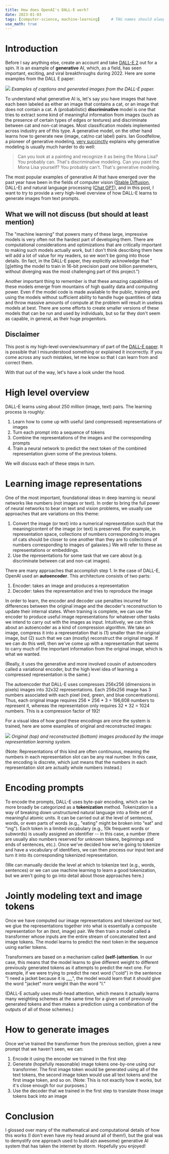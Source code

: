 ```yaml
---
title: How does OpenAI's DALL-E work?
date: 2023-01-03
tags: [computer-science, machine-learning]     # TAG names should always be lowercase
use_math: true
---
```


# Introduction
Before I say anything else, create an account and take [DALL-E 2](https://openai.com/dall-e-2/) out
for a spin. It is an example of **generative** AI, which, as a field, has seen important, exciting, and 
viral breakthroughs during 2022. Here are some examples from the DALL E paper:

![](dalle-examples.png)
*Examples of captions and generated images from the DALL-E paper.*

To understand what generative AI is, let's say you have images that have each been labeled
as either an image that contains a cat, or an image that does not contain a cat. A (probabilistic) 
**discriminative** model is one that tries to extract some kind of meaningful information from images
(such as the presence of certain types of edges or textures) and discriminate between cat and non-cat images. Most 
classification models implemented across industry are of this type. A generative model, on the other 
hand learns how to generate new (image, cat/no cat label) pairs. Ian Goodfellow, a pioneer of generative modeling, 
[very succinctly](https://www.quora.com/Why-are-generative-models-harder-to-create-than-discriminative-models) 
explains why generative modeling is usually much harder to do well:
> Can you look at a painting and recognize it as being the Mona Lisa? You probably can. That's discriminative modeling. 
> Can you paint the Mona Lisa yourself? You probably can't. That's generative modeling.

The most popular examples of generative AI that have emerged over the past year have been in the fields of computer vision 
([Stable Diffusion](https://stablediffusionweb.com), DALL-E) and natural language processing ([Chat GPT](https://chat.openai.com)),
and in this post, I want to try to provide a very high-level overview of how DALL-E learns to generate images from
text prompts.

## What we will not discuss (but should at least mention)
The "machine learning" that powers many of these large, impressive models is very often not the hardest part of
developing them. There are computational considerations and optimizations that are critically
important to making such models actually work, but I don't think describing them here will add a lot of value for my readers, 
so we won't be going into those details. (In fact, in the DALL-E paper, they explicitly acknowledge that "[g]etting the model to train 
in 16-bit precision past one billion paremeters, without diverging was the most challenging part of this project.")

Another important thing to remember is that these amazing capabilities of these models emerge from mountains of high quality data 
and computing power. Even if the model code is made available to the public, training and using the models without sufficient 
ability to handle huge quantities of data and throw massive amounts of compute at the problem will result in useless models at best. 
There are some efforts to create smaller versions of these models that can be run and used by individuals, but so far they
don't seem as capable, in general, as their huge progenitors.

## Disclaimer
This post is my high-level overview/summary of part of the [DALL-E paper](https://arxiv.org/pdf/2102.12092.pdf). It is possible
that I misunderstood something or explained it incorrectly. If you come across any such mistakes, let me know so that I 
can learn from and correct them.

With that out of the way, let's have a look under the hood.

# High level overview
DALL-E learns using about 250 million (image, text) pairs. The learning process is roughly:
1. Learn how to come up with useful (and compressed) representations of images
2. Turn each prompt into a sequence of tokens
3. Combine the representations of the images and the corresponding prompts
4. Train a neural network to predict the next token of the combined representation given
   some of the previous tokens.

We will discuss each of these steps in turn.

# Learning image representations
One of the most important, foundational ideas in deep learning is: 
neural networks like numbers (not images or text). In order to bring the full power of
neural networks to bear on text and vision problems, we usually use approaches that
are variations on this theme:
1. Convert the image (or text) into a numerical representation such that the meaning/content of the image 
   (or text) is preserved. (For example, in representation space, collections of numbers corresponding to images 
   of cats should be closer to one another than they are to collections of numbers corresponding to 
   images of galaxies.) We will refer to these as representations or embeddings.
2. Use the representations for some task that we care about (e.g. discriminate between cat and non-cat images).

There are many approaches that accomplish step 1. In the case of DALL-E, OpenAI used an 
**autoencoder**. This architecture consists of two parts:
1. Encoder: takes an image and produces a representation
2. Decoder: takes the representation and tries to reproduce the image

In order to learn, the encoder and decoder use penalties incurred for differences between the original image and the
decoder's reconstruction to update their internal states. When training is complete, we can use 
the encoder to produce useful image representations for whatever other tasks we intend to carry out with the
images as input. Intuitively, we can think about an autoencoder as a kind of compression algorithm. We take an image, compress it
into a representation that is (1) smaller than the original image, but (2) such that we can (mostly) reconstruct 
the original image. If we can do this well, then we've come up with a representation that seems to carry much of the 
important information from the original image, which is what we wanted.

(Really, it uses the generative and more involved cousin of autoencoders called a variational encoder, but the high level idea of
learning a compressed representation is the same.)

The autoencoder that DALL-E uses compresses 256x256 (dimensions in pixels) images into 32x32 representations. Each 256x256
image has 3 numbers associated with each pixel (red, green, and blue concentrations). Thus, each original image
requires 256 * 256 * 3 = 196,608 numbers to represent it, whereas the representation only requires 32 * 32 = 1024 numbers.
This is a compression factor of 192! 

For a visual idea of how good these encodings are once the system is trained, here are some examples
of original and reconstructed images:

![](vae-reconstr.png)
*Original (top) and reconstructed (bottom) images produced by the image representation learning system.*

(Note: Representations of this kind are often continuous, meaning the numbers in each representation slot can be
any real number. In this case, the encoding is discrete, which just means that the numbers in each representation slot
are actually whole numbers instead.)

# Encoding prompts
To encode the prompts, DALL-E uses byte-pair encoding, which can be more broadly be categorized as a **tokenization** method.
Tokenization is a way of breaking down unstructured natural language into a finite set of meaningful atomic units. It can be carried 
out at the level of sentences, words, or even parts of words (e.g., "eating" might be broken into "eat" and "ing"). Each token in
a limited vocabulary (e.g., 10k frequent words or subwords) is usually assigned an identifier -- in this case, a number 
(there are usually also numbers reserved for unknown tokens, beginnings and ends of sentences, etc.).
Once we've decided how we're going to tokenize and have a vocabulary of identifiers, we can then process our
input text and turn it into its corresponding tokenized representation. 

(We can manually decide the level at which to tokenize text (e.g., words, sentences) or we can use machine learning to learn
a good tokenization, but we aren't going to go into detail about those approaches here.)

# Jointly modeling text and image tokens
Once we have computed our image representations and tokenized our text, we glue the representations together into what is 
essentially a composite representation for an (text, image) pair. We then train a model called a transformer whose inputs are the entire 
stream of concatenated text and image tokens. The model learns to predict the next token in the sequence using earlier tokens. 

Transformers are based on a mechanism called **(self-)attention**. In our case, this means that 
the model learns to give different weight to different previously generated tokens as it attempts to predict
the next one. For example, if we were trying to predict the next word ("cold") in the sentence "I need a jacket because it is ___",
the model would learn that it should give the word "jacket" more weight than the word "I." 

(DALL-E actually uses multi-head attention, which means it actually learns many weighting schemes at the same time for a given
set of previously generated tokens and then makes a prediction using a combination of the outputs of all of those schemes.)

# How to generate images
Once we've trained the transformer from the previous section, given a new prompt that we haven't seen, we can:
1. Encode it using the encoder we trained in the first step
2. Generate (hopefully reasonable) image tokens one-by-one using our transformer. The first image
   token would be generated using all of the text tokens, the second image token would use all
   text tokens and the first image token, and so on. (Note: This is not exactly how it works, but it's 
   close enough for our purposes.)
3. Use the decoder that we trained in the first step to translate those image tokens back into an image

# Conclusion
I glossed over many of the mathematical and computational details of how this works (I don't even have my head around all of them!), 
but the goal was to demystify one approach used to build a(n awesome) generative AI system that has taken the internet by storm.
Hopefully you enjoyed!